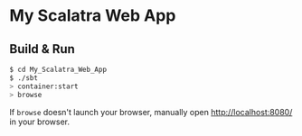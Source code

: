 # My Scalatra Web App #

## Build & Run ##

```sh
$ cd My_Scalatra_Web_App
$ ./sbt
> container:start
> browse
```

If `browse` doesn't launch your browser, manually open [http://localhost:8080/](http://localhost:8080/) in your browser.
